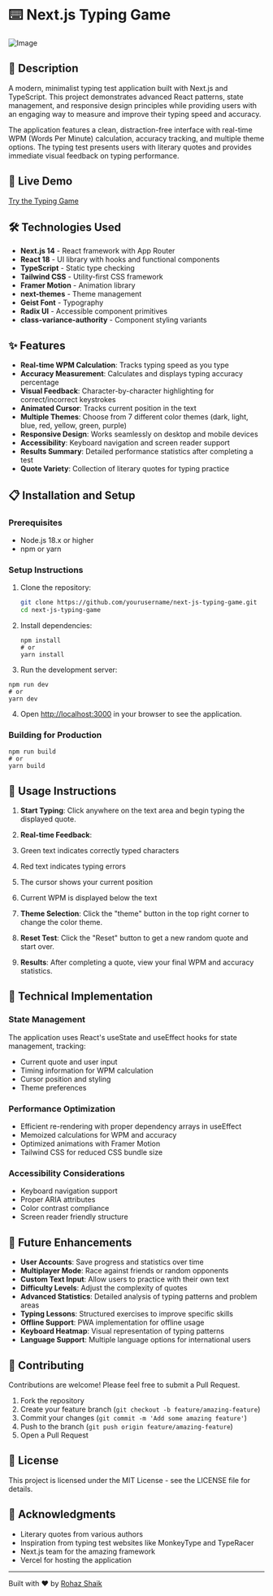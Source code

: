 # ⌨️ Next.js Typing Game

![Image](https://github.com/user-attachments/assets/db4c742f-4d9b-4d44-9b90-9bac3a53dc5e)

## 📝 Description

A modern, minimalist typing test application built with Next.js and TypeScript. This project demonstrates advanced React patterns, state management, and responsive design principles while providing users with an engaging way to measure and improve their typing speed and accuracy.

The application features a clean, distraction-free interface with real-time WPM (Words Per Minute) calculation, accuracy tracking, and multiple theme options. The typing test presents users with literary quotes and provides immediate visual feedback on typing performance.

## 🚀 Live Demo

[Try the Typing Game](https://v0-next-js-typing-game-zeta.vercel.app/)

## 🛠️ Technologies Used

- **Next.js 14** - React framework with App Router
- **React 18** - UI library with hooks and functional components
- **TypeScript** - Static type checking
- **Tailwind CSS** - Utility-first CSS framework
- **Framer Motion** - Animation library
- **next-themes** - Theme management
- **Geist Font** - Typography
- **Radix UI** - Accessible component primitives
- **class-variance-authority** - Component styling variants

## ✨ Features

- **Real-time WPM Calculation**: Tracks typing speed as you type
- **Accuracy Measurement**: Calculates and displays typing accuracy percentage
- **Visual Feedback**: Character-by-character highlighting for correct/incorrect keystrokes
- **Animated Cursor**: Tracks current position in the text
- **Multiple Themes**: Choose from 7 different color themes (dark, light, blue, red, yellow, green, purple)
- **Responsive Design**: Works seamlessly on desktop and mobile devices
- **Accessibility**: Keyboard navigation and screen reader support
- **Results Summary**: Detailed performance statistics after completing a test
- **Quote Variety**: Collection of literary quotes for typing practice

## 📋 Installation and Setup

### Prerequisites

- Node.js 18.x or higher
- npm or yarn

### Setup Instructions

1. Clone the repository:
   ```bash
   git clone https://github.com/yourusername/next-js-typing-game.git
   cd next-js-typing-game

2. Install dependencies:

   ```shellscript
   npm install
   # or
   yarn install
   ```
3. Run the development server:

```shellscript
npm run dev
# or
yarn dev
```


4. Open [http://localhost:3000](http://localhost:3000) in your browser to see the application.


### Building for Production

```shellscript
npm run build
# or
yarn build
```

## 📖 Usage Instructions

1. **Start Typing**: Click anywhere on the text area and begin typing the displayed quote.
2. **Real-time Feedback**:

1. Green text indicates correctly typed characters
2. Red text indicates typing errors
3. The cursor shows your current position
4. Current WPM is displayed below the text



3. **Theme Selection**: Click the "theme" button in the top right corner to change the color theme.
4. **Reset Test**: Click the "Reset" button to get a new random quote and start over.
5. **Results**: After completing a quote, view your final WPM and accuracy statistics.


## 🧠 Technical Implementation

### State Management

The application uses React's useState and useEffect hooks for state management, tracking:

- Current quote and user input
- Timing information for WPM calculation
- Cursor position and styling
- Theme preferences


### Performance Optimization

- Efficient re-rendering with proper dependency arrays in useEffect
- Memoized calculations for WPM and accuracy
- Optimized animations with Framer Motion
- Tailwind CSS for reduced CSS bundle size


### Accessibility Considerations

- Keyboard navigation support
- Proper ARIA attributes
- Color contrast compliance
- Screen reader friendly structure


## 🔮 Future Enhancements

- **User Accounts**: Save progress and statistics over time
- **Multiplayer Mode**: Race against friends or random opponents
- **Custom Text Input**: Allow users to practice with their own text
- **Difficulty Levels**: Adjust the complexity of quotes
- **Advanced Statistics**: Detailed analysis of typing patterns and problem areas
- **Typing Lessons**: Structured exercises to improve specific skills
- **Offline Support**: PWA implementation for offline usage
- **Keyboard Heatmap**: Visual representation of typing patterns
- **Language Support**: Multiple language options for international users


## 🤝 Contributing

Contributions are welcome! Please feel free to submit a Pull Request.

1. Fork the repository
2. Create your feature branch (`git checkout -b feature/amazing-feature`)
3. Commit your changes (`git commit -m 'Add some amazing feature'`)
4. Push to the branch (`git push origin feature/amazing-feature`)
5. Open a Pull Request


## 📄 License

This project is licensed under the MIT License - see the LICENSE file for details.

## 👏 Acknowledgments

- Literary quotes from various authors
- Inspiration from typing test websites like MonkeyType and TypeRacer
- Next.js team for the amazing framework
- Vercel for hosting the application


---

Built with ❤️ by [Rohaz Shaik](https://https://github.com/rohazshaik07)
